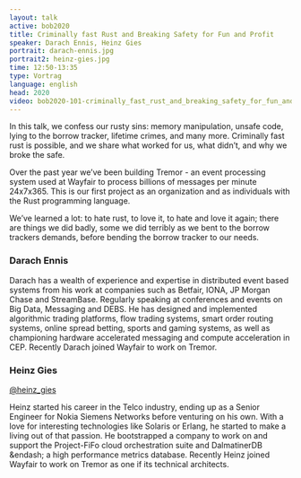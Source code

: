 ```yaml
---
layout: talk
active: bob2020
title: Criminally fast Rust and Breaking Safety for Fun and Profit
speaker: Darach Ennis, Heinz Gies
portrait: darach-ennis.jpg
portrait2: heinz-gies.jpg
time: 12:50-13:35
type: Vortrag
language: english
head: 2020
video: bob2020-101-criminally_fast_rust_and_breaking_safety_for_fun_and_profit
---
```


In this talk, we confess our rusty sins: memory manipulation, unsafe
code, lying to the borrow tracker, lifetime crimes, and many
more. Criminally fast rust is possible, and we share what worked for
us, what didn’t, and why we broke the safe.

Over the past year we’ve been building Tremor - an event processing
system used at Wayfair to process billions of messages per minute
24x7x365. This is our first project as an organization and as
individuals with the Rust programming language.

We’ve learned a lot: to hate rust, to love it, to hate and love it
again; there are things we did badly, some we did terribly as we bent
to the borrow trackers demands, before bending the borrow tracker to
our needs.

### Darach Ennis

Darach has a wealth of experience and expertise in distributed event
based systems from his work at companies such as Betfair, IONA, JP
Morgan Chase and StreamBase. Regularly speaking at conferences and
events on Big Data, Messaging and DEBS. He has designed and
implemented algorithmic trading platforms, flow trading systems, smart
order routing systems, online spread betting, sports and gaming
systems, as well as championing hardware accelerated messaging and
compute acceleration in CEP.  Recently Darach joined Wayfair to work
on Tremor.

### Heinz Gies

[@heinz_gies](http://twitter.com/heinz_gies)

Heinz started his career in the Telco industry, ending up as a Senior
Engineer for Nokia Siemens Networks before venturing on his own. With
a love for interesting technologies like Solaris or Erlang, he started
to make a living out of that passion. He bootstrapped a company to
work on and support the Project-FiFo cloud orchestration suite and
DalmatinerDB &endash; a high performance metrics database. Recently Heinz
joined Wayfair to work on Tremor as one if its technical architects.
